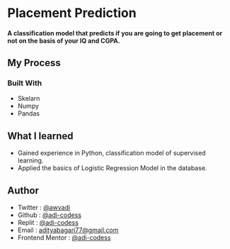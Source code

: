 # Placement Prediction
#### A classification model that predicts if you are going to get placement or not on the basis of your IQ and CGPA.
## My Process
### Built With
- Skelarn
- Numpy
- Pandas

## What I learned 
- Gained experience in Python, classification model of supervised learning.
- Applied the basics of Logistic Regression Model in the database.

## Author

<!-- Github -->
- Twitter : [@awvadi](https://www.twitter.com/awvadi)
- Github : [@adi-codess](https://www.github.com/adi-codess)
- Replit : [@adi-codess](https://replit.com/@adi-codess)
- Email : <a href="mailto:adityabagari77@gmail.com">adityabagari77@gmail.com</a>
- Frontend Mentor : [@adi-codess](https://www.frontendmentor.io/profile/adi-codess)